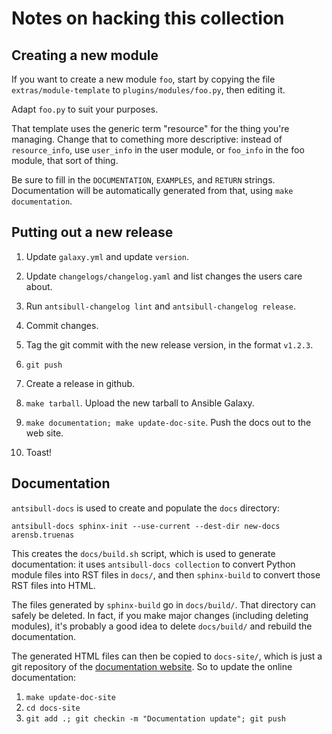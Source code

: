 # Notes on hacking this collection

## Creating a new module

If you want to create a new module `foo`, start by copying the file
`extras/module-template` to `plugins/modules/foo.py`, then editing it.

Adapt `foo.py` to suit your purposes.

That template uses the generic term "resource" for the thing you're
managing. Change that to comething more descriptive: instead of
`resource_info`, use `user_info` in the user module, or `foo_info` in
the foo module, that sort of thing.

Be sure to fill in the `DOCUMENTATION`, `EXAMPLES`, and `RETURN`
strings. Documentation will be automatically generated from that,
using `make documentation`.

## Putting out a new release

1. Update `galaxy.yml` and update `version`.

1. Update `changelogs/changelog.yaml` and list changes the users care
about.

1. Run `antsibull-changelog lint` and `antsibull-changelog release`.

1. Commit changes.

1. Tag the git commit with the new release version, in the format
`v1.2.3`.

1. `git push`

1. Create a release in github.

1. `make tarball`. Upload the new tarball to Ansible Galaxy.

1. `make documentation; make update-doc-site`. Push the docs out to the
web site.

1. Toast!

## Documentation

`antsibull-docs` is used to create and populate the `docs` directory:

    antsibull-docs sphinx-init --use-current --dest-dir new-docs arensb.truenas

This creates the `docs/build.sh` script, which is used to generate
documentation: it uses `antsibull-docs collection` to convert Python
module files into RST files in `docs/`, and then `sphinx-build` to
convert those RST files into HTML.

The files generated by `sphinx-build` go in `docs/build/`. That
directory can safely be deleted. In fact, if you make major changes
(including deleting modules), it's probably a good idea to delete
`docs/build/` and rebuild the documentation.

The generated HTML files can then be copied to `docs-site/`, which is
just a git repository of the
[documentation website](https://arensb.github.io/truenas/index.html).
So to update the online documentation:

1. `make update-doc-site`
2. `cd docs-site`
3. `git add .; git checkin -m "Documentation update"; git push`
